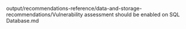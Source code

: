 output/recommendations-reference/data-and-storage-recommendations/Vulnerability assessment should be enabled on SQL Database.md